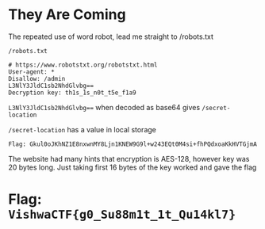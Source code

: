 # They Are Coming

The repeated use of word robot, lead me straight to /robots.txt

`/robots.txt`
```
# https://www.robotstxt.org/robotstxt.html
User-agent: *
Disallow: /admin
L3NlY3JldC1sb2NhdGlvbg==
Decryption key: th1s_1s_n0t_t5e_f1a9
```

`L3NlY3JldC1sb2NhdGlvbg==` when decoded as base64 gives `/secret-location`

`/secret-location` has a value in local storage
```
Flag: Gkul0oJKhNZ1E8nxwnMY8Ljn1KNEW9G9l+w243EQt0M4si+fhPQdxoaKkHVTGjmA
```
The website had many hints that encryption is AES-128, however key was 20 bytes long. Just taking first 16 bytes of the key worked and gave the flag

# Flag: `VishwaCTF{g0_Su88m1t_1t_Qu14kl7}`